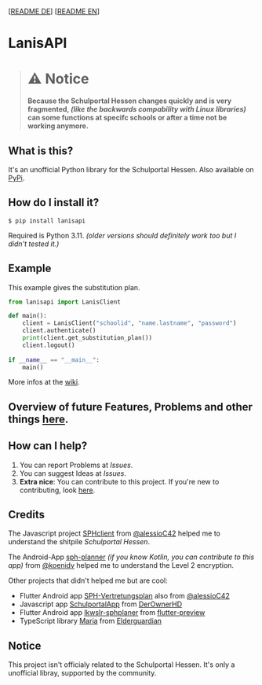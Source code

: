 [[README DE](https://github.com/kurwjan/LanisAPI/blob/master/README-DE.md)]  [[README EN](https://github.com/kurwjan/LanisAPI/blob/master/README.md)]

# LanisAPI

> # ⚠ Notice
> **Because the Schulportal Hessen changes quickly and is very fragmented, *(like the backwards compability with Linux libraries)* can some functions at specifc schools or after a time not be working anymore.**

## What is this?
It's an unofficial Python library for the Schulportal Hessen. Also available on [PyPi](https://pypi.org/project/lanisapi/).

## How do I install it?
```
$ pip install lanisapi
```
Required is Python 3.11. *(older versions should definitely work too but I didn't tested it.)*

## Example
This example gives the substitution plan.
```python
from lanisapi import LanisClient

def main():
    client = LanisClient("schoolid", "name.lastname", "password")
    client.authenticate()
    print(client.get_substitution_plan())
    client.logout()
    
if __name__ == "__main__":
    main()
```
More infos at the [wiki](https://github.com/kurwjan/LanisAPI/wiki/First-steps).

## Overview of future Features, Problems and other things [here](https://github.com/users/kurwjan/projects/2).

## How can I help?
1. You can report Problems at *Issues*.
2. You can suggest Ideas at *Issues*.
3. **Extra nice**: You can contribute to this project. If you're new to contributing, look [here](https://docs.github.com/en/get-started/quickstart/contributing-to-projects).

## Credits
The Javascript project [SPHclient](https://github.com/alessioC42/SPHclient) from [@alessioC42](https://github.com/alessioC42) helped me to understand the shitpile *Schulportal Hessen*.

The Android-App [sph-planner](https://github.com/koenidv/sph-planner) *(if you know Kotlin, you can contribute to this app)* from [@koenidv](https://github.com/koenidv) helped me to understand the Level 2 encryption.

Other projects that didn't helped me but are cool:

* Flutter Android app [SPH-Vertretungsplan](https://github.com/alessioC42/SPH-vertretungsplan) also from [@alessioC42](https://github.com/alessioC42)
* Javascript app [SchulportalApp](https://github.com/DerOwnerHD/SchulportalApp) from [DerOwnerHD](https://github.com/DerOwnerHD)
* Flutter Android app [lkwslr-sphplaner](https://github.com/flutter-preview/lkwslr-sphplaner) from [flutter-preview](https://github.com/flutter-preview)
* TypeScript library [Maria](https://github.com/elderguardian/maria) from [Elderguardian](https://github.com/elderguardian/)

## Notice
This project isn't officialy related to the Schulportal Hessen. It's only a unofficial libray, supported by the community.

